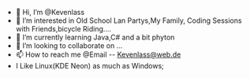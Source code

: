 - 👋 Hi, I’m @Kevenlass
- 👀 I’m interested in Old School Lan Partys,My Family, Coding Sessions with Friends,bicycle Riding....
- 🌱 I’m currently learning Java,C# and a bit phyton
- 💞️ I’m looking to collaborate on ...
- 📫 How to reach me @Email -- Kevenlass@web.de
- I Like Linux(KDE Neon) as much as Windows;

<!---
Kevenlass/Kevenlass is a ✨ special ✨ repository because its `README.md` (this file) appears on your GitHub profile.
You can click the Preview link to take a look at your changes.
--->
